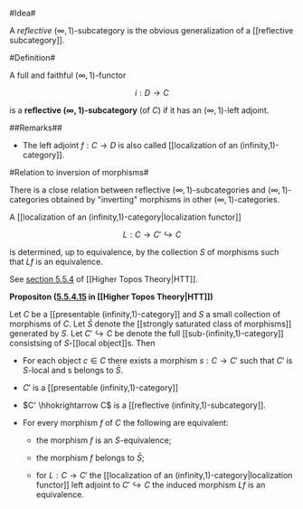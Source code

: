 #Idea#

A _reflective_ $(\infty,1)$-subcategory is the obvious generalization of a [[reflective subcategory]].

#Definition#

A full and faithful $(\infty,1)$-functor

$$
  i : D \to C
$$

is a **reflective $(\infty,1)$-subcategory** (of $C$) if it has an $(\infty,1)$-left adjoint.

##Remarks##

* The left adjoint $f : C \to D$ is also called [[localization of an (infinity,1)-category]].

#Relation to inversion of morphisms#

There is a close relation between reflective $(\infty,1)$-subcategories and $(\infty,1)$-categories obtained by "inverting" morphisms in other $(\infty,1)$-categories.

A [[localization of an (infinity,1)-category|localization functor]]

$$
  L : C \to C' \hookrightarrow C 
$$

is determined, up to equivalence, by the collection $S$ of morphisms such that $L f$ is an equivalence.

See [section 5.5.4](http://www-math.mit.edu/~lurie/papers/highertopoi.pdf#page=383) of [[Higher Topos Theory|HTT]].

**Propositon ([5.5.4.15](http://www-math.mit.edu/~lurie/papers/highertopoi.pdf#page=391) in [[Higher Topos Theory|HTT]])**

Let $C$ be a [[presentable (infinity,1)-category]] and $S$ a small collection of morphisms of $C$. Let $\bar S$ denote the [[strongly saturated class of morphisms]] generated by $S$. Let $C' \hookrightarrow C$ be denote the full [[sub-(infinity,1)-category]] consistsing of $S$-[[local object]]s. Then 

* For each object $c \in C$ there exists a morphism $s : C \to C'$ such that $C'$ is $S$-local and s belongs to $\bar S$.

* $C'$ is a [[presentable (infinity,1)-category]]

* $C' \hhokrightarrow C$ is a [[reflective (infinity,1)-subcategory]].

* For every morphism $f$ of $C$ the following are equivalent:

  * the morphism $f$ is an $S$-equivalence;

  * the morphism $f$ belongs to $\bar S$;

  * for $L : C \to C'$ the [[localization of an (infinity,1)-category|localization functor]] left adjoint to $C' \hookrightarrow C$ the induced morphism $L f$ is an equivalence.
